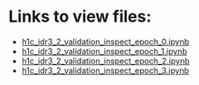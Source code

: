 # Links to view files:

* [h1c_idr3_2_validation_inspect_epoch_0.ipynb](https://nbviewer.jupyter.org/github/HERA-Team/h1c_idr3_validation_notebooks/blob/main/lst_bin_inspect/h1c_idr3_2_validation_inspect_epoch_0.ipynb)
* [h1c_idr3_2_validation_inspect_epoch_1.ipynb](https://nbviewer.jupyter.org/github/HERA-Team/h1c_idr3_validation_notebooks/blob/main/lst_bin_inspect/h1c_idr3_2_validation_inspect_epoch_1.ipynb)
* [h1c_idr3_2_validation_inspect_epoch_2.ipynb](https://nbviewer.jupyter.org/github/HERA-Team/h1c_idr3_validation_notebooks/blob/main/lst_bin_inspect/h1c_idr3_2_validation_inspect_epoch_2.ipynb)
* [h1c_idr3_2_validation_inspect_epoch_3.ipynb](https://nbviewer.jupyter.org/github/HERA-Team/h1c_idr3_validation_notebooks/blob/main/lst_bin_inspect/h1c_idr3_2_validation_inspect_epoch_3.ipynb)